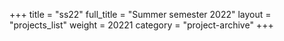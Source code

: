 +++
title = "ss22"
full_title = "Summer semester 2022"
layout = "projects_list"
weight = 20221
category = "project-archive"
+++
